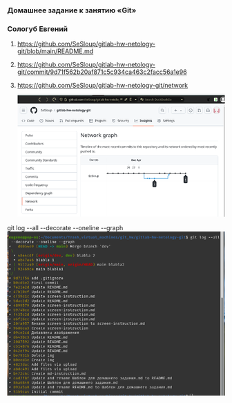 ### Домашнее задание к занятию «Git»
### Сологуб Евгений

1) https://github.com/SeSloup/gitlab-hw-netology-git/blob/main/README.md

2) https://github.com/SeSloup/gitlab-hw-netology-git/commit/9d71f562b20af871c5c934ca463c2facc56a1e96

3) https://github.com/SeSloup/gitlab-hw-netology-git/network
   
   ![alt text](https://github.com/SeSloup/gitlab-hw-netology-git/blob/main/screens/Screenshot%20from%202024-04-09%2008-33-37.png)
   
 git log --all --decorate --oneline --graph
![alt text](https://github.com/SeSloup/gitlab-hw-netology-git/blob/main/screens/Screenshot%20from%202024-04-08%2018-32-04.png)



